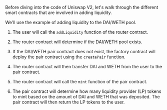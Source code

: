 Before diving into the code of Uniswap V2, let's walk through the different smart contracts that are involved in adding liquidity.

We'll use the example of adding liquidity to the DAI/WETH pool.

1. The user will call the `addLiquidity` function of the router contract.

2. The router contract will determine if the DAI/WETH pool exists.

3. If the DAI/WETH pair contract does not exist, the factory contract will deploy the pair contract using the `createPair` function.

4. The router contract will then transfer DAI and WETH from the user to the pair contract.

5. The router contract will call the `mint` function of the pair contract.

6. The pair contract will determine how many liquidity provider (LP) tokens to mint based on the amount of DAI and WETH that was deposited. The pair contract will then return the LP tokens to the user.

